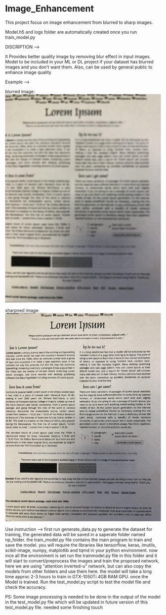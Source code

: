 # Image_Enhancement
This project focus on image enhancement from blurred to sharp images. 

Model.h5 and logs folder are automatically created once you run train_model.py

DISCRIPTION -->

It Provides better quality image by removing blur effect in input images.
Model to be included in your ML or DL project if your dataset has blurred images and you don't want them.
Also, can be used by general public to enhance image quality

Example -->

blurred image:
![](images/2.jpeg)

sharpned image:
![](images/1.jpeg)

Use instruction -->
first run generate_data.py to generate the dataset for training, the generated data will be saved in a saperate folder named np_folder.
the train_model.py file contains the main program to train and save the model.
you will require the libraries like tensorflow, keras, imutils, scikit-image, numpy, matplotlib and tqmd in your python environment.
now ince all the environment is set run the trainmodel.py file in this folder and it will start to convert/preprocess the images and train the proposed network, here we are using "attention inverted-u" network, but can also copy the models from other folders and use them here.
the model will take a long time approc 2-3 hours to train in GTX-1050Ti 4GB RAM GPU.
once the Model is trained.
Run the test_model.py script to test the model file and check the accuracy.

PS: Some image processing is needed to be done in the output of the model in the test_model.py file which will be updated in future version of this test_model.py file.  needed some finishing touch
